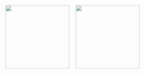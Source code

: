 <div style="display: flex; justify-content: center; align-items: center; gap: 20px;">
    <a href="https://www.codewars.com/users/zkryaev">
        <img src="https://github.r2v.ch/codewars?user=zkryaev&theme=gradient_by_level&hide_clan=true" style="width: 200px; height: 200px; object-fit: contain;" />
    </a>
    <a href="https://leetcode.com/u/zkryaev/">
        <img src="https://leetcard.jacoblin.cool/zkryaev?theme=dark&font=Roboto" style="width: 200px; height: 200px; object-fit: contain;" />
    </a>
</div>
